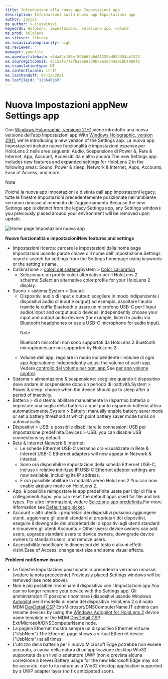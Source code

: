 ```yaml
---
title: Introduzione alla nuova app Impostazioni app
description: Informazioni sulla nuova app Impostazioni app
author: joyjaz
ms.author: v-jjaswinski
keywords: HoloLens, impostazioni, selezione app, volume
ms.prod: hololens
ms.sitesec: library
ms.localizationpriority: high
ms.reviewer: ''
manager: yannisle
ms.openlocfilehash: e6da84c180ef596b63b6d41229bd094354ab1221
ms.sourcegitcommit: 4c15afc772fba26683d9b75e38c44a018b4889f6
ms.translationtype: MT
ms.contentlocale: it-IT
ms.lasthandoff: 07/12/2021
ms.locfileid: "113640169"
---
```

# <a name="new-settings-app"></a><span data-ttu-id="53b23-104">Nuova Impostazioni app</span><span class="sxs-lookup"><span data-stu-id="53b23-104">New Settings app</span></span>

<span data-ttu-id="53b23-105">Con [Windows Holographic, versione 21H1,](hololens-release-notes.md#windows-holographic-version-21h1)viene introdotto una nuova versione dell'app Impostazioni app.</span><span class="sxs-lookup"><span data-stu-id="53b23-105">With [Windows Holographic, version 21H1](hololens-release-notes.md#windows-holographic-version-21h1), we're introducing a new version of the Settings app.</span></span> <span data-ttu-id="53b23-106">La nuova app Impostazioni include nuove funzionalità e impostazioni espanse per HoloLens 2 nelle aree seguenti: Audio, Sospensione di Power &, Rete & Internet, App, Account, Accessibilità e altro ancora.</span><span class="sxs-lookup"><span data-stu-id="53b23-106">The new Settings app includes new features and expanded settings for HoloLens 2 in the following areas: Sound, Power & sleep, Network & Internet, Apps, Accounts, Ease of Access, and more.</span></span>

> [!NOTE]
> <span data-ttu-id="53b23-107">Poiché la nuova app Impostazioni è distinta dall'app Impostazioni legacy, tutte le finestre Impostazioni precedentemente posizionate nell'ambiente verranno rimosse al momento dell'aggiornamento.</span><span class="sxs-lookup"><span data-stu-id="53b23-107">Because the new Settings app is distinct from the legacy Settings app, any Settings windows you previously placed around your environment will be removed upon update.</span></span>

![Home page Impostazioni nuova app](images/new-settings-app.png)

<span data-ttu-id="53b23-109">**Nuove funzionalità e impostazioni**</span><span class="sxs-lookup"><span data-stu-id="53b23-109">**New features and settings**</span></span>
- <span data-ttu-id="53b23-110">Impostazioni ricerca: cercare le impostazioni dalla home page Impostazioni usando parole chiave o il nome dell'impostazione.</span><span class="sxs-lookup"><span data-stu-id="53b23-110">Settings search: search for settings from the Settings homepage using keywords or the setting's name.</span></span>
- <span data-ttu-id="53b23-111">Calibrazione > [colori del sistema](hololens2-display.md#how-to-use-display-color-calibration)</span><span class="sxs-lookup"><span data-stu-id="53b23-111">System > [Color calibration](hololens2-display.md#how-to-use-display-color-calibration)</span></span>
    - <span data-ttu-id="53b23-112">Selezionare un profilo colori alternativo per il HoloLens 2 schermo.</span><span class="sxs-lookup"><span data-stu-id="53b23-112">Select an alternative color profile for your HoloLens 2 display.</span></span>
- <span data-ttu-id="53b23-113">Suono > sistema:</span><span class="sxs-lookup"><span data-stu-id="53b23-113">System > Sound:</span></span>
  - <span data-ttu-id="53b23-114">Dispositivi audio di input e output: scegliere in modo indipendente i dispositivi audio di input e output( ad esempio, ascoltare l'audio tramite le cuffia Bluetooth o usare un microfono USB-C per l'input audio).</span><span class="sxs-lookup"><span data-stu-id="53b23-114">Input and output audio devices: independently choose your input and output audio devices (for example, listen to audio via Bluetooth headphones or use a USB-C microphone for audio input).</span></span>
    > [!NOTE]
    > <span data-ttu-id="53b23-115">Bluetooth microfoni non sono supportati da HoloLens 2.</span><span class="sxs-lookup"><span data-stu-id="53b23-115">Bluetooth microphones are not supported by HoloLens 2.</span></span>
  - <span data-ttu-id="53b23-116">Volume dell'app: regolare in modo indipendente il volume di ogni app.</span><span class="sxs-lookup"><span data-stu-id="53b23-116">App volume: independently adjust the volume of each app.</span></span> <span data-ttu-id="53b23-117">Vedere [controllo del volume per ogni app.](holographic-home.md#per-app-volume-control)</span><span class="sxs-lookup"><span data-stu-id="53b23-117">See [per app volume control](holographic-home.md#per-app-volume-control).</span></span>
- <span data-ttu-id="53b23-118">Sistema > alimentazione & sospensione: scegliere quando il dispositivo deve andare in sospensione dopo un periodo di inattività.</span><span class="sxs-lookup"><span data-stu-id="53b23-118">System > Power & sleep: choose when the device should go to sleep after a period of inactivity.</span></span>
- <span data-ttu-id="53b23-119">Batteria > di sistema: abilitare manualmente la risparmio batteria o impostare una soglia della batteria a quel punto risparmio batteria attiva automaticamente.</span><span class="sxs-lookup"><span data-stu-id="53b23-119">System > Battery: manually enable battery saver mode or set a battery threshold at which point battery saver mode turns on automatically.</span></span>
- <span data-ttu-id="53b23-120">Dispositivi > USB: è possibile disabilitare le connessioni USB per impostazione predefinita.</span><span class="sxs-lookup"><span data-stu-id="53b23-120">Devices > USB: you can disable USB connections by default.</span></span>
- <span data-ttu-id="53b23-121">Rete & Internet:</span><span class="sxs-lookup"><span data-stu-id="53b23-121">Network & Internet:</span></span>
  - <span data-ttu-id="53b23-122">Le schede Ethernet USB-C verranno ora visualizzate in Rete & Internet.</span><span class="sxs-lookup"><span data-stu-id="53b23-122">USB-C Ethernet adapters will now appear in Network & Internet.</span></span>
  - <span data-ttu-id="53b23-123">Sono ora disponibili le impostazioni della scheda Ethernet USB-C, incluso il relativo indirizzo IP.</span><span class="sxs-lookup"><span data-stu-id="53b23-123">USB-C Ethernet adapter settings are now available, including its IP address.</span></span>
  - <span data-ttu-id="53b23-124">È ora possibile abilitare la modalità aereo HoloLens 2.</span><span class="sxs-lookup"><span data-stu-id="53b23-124">You can now enable airplane mode on HoloLens 2.</span></span>
- <span data-ttu-id="53b23-125">App: è possibile reimpostare le app predefinite usate per i tipi di file e collegamenti.</span><span class="sxs-lookup"><span data-stu-id="53b23-125">Apps: you can reset the default apps used for file and link types.</span></span> <span data-ttu-id="53b23-126">Per altre informazioni, vedere [Selezione app predefinita.](holographic-home.md#default-app-picker)</span><span class="sxs-lookup"><span data-stu-id="53b23-126">For more information see [Default app picker](holographic-home.md#default-app-picker).</span></span>
- <span data-ttu-id="53b23-127">Account > altri utenti: i proprietari dei dispositivi possono aggiungere utenti, aggiornare gli utenti standard ai proprietari dei dispositivi, eseguire il downgrade dei proprietari dei dispositivi agli utenti standard e rimuovere gli utenti.</span><span class="sxs-lookup"><span data-stu-id="53b23-127">Accounts > Other users: device owners can add users, upgrade standard users to device owners, downgrade device owners to standard users, and remove users.</span></span>
- <span data-ttu-id="53b23-128">Accessibilità: modificare le dimensioni del testo e alcuni effetti visivi.</span><span class="sxs-lookup"><span data-stu-id="53b23-128">Ease of Access: change text size and some visual effects.</span></span>

<span data-ttu-id="53b23-129">**Problemi noti**</span><span class="sxs-lookup"><span data-stu-id="53b23-129">**Known issues**</span></span>
- <span data-ttu-id="53b23-130">Le finestre Impostazioni posizionate in precedenza verranno rimosse (vedere la nota precedente).</span><span class="sxs-lookup"><span data-stu-id="53b23-130">Previously placed Settings windows will be removed (see note above).</span></span>
- <span data-ttu-id="53b23-131">Non è più possibile rinominare il dispositivo con l Impostazioni app.</span><span class="sxs-lookup"><span data-stu-id="53b23-131">You can no longer rename your device with the Settings app.</span></span> <span data-ttu-id="53b23-132">Gli amministratori IT possono rinominare i dispositivi usando Windows [Autopilot](hololens2-autopilot.md) per il modello di nome del dispositivo HoloLens 2 o il nodo MDM [DevDetail CSP](/windows/client-management/mdm/devdetail-csp) Ext/Microsoft/DNSComputerName.</span><span class="sxs-lookup"><span data-stu-id="53b23-132">IT admins can rename devices by using the [Windows Autopilot for HoloLens 2](hololens2-autopilot.md) device name template or the MDM [DevDetail CSP](/windows/client-management/mdm/devdetail-csp) Ext/Microsoft/DNSComputerName node.</span></span>
- <span data-ttu-id="53b23-133">La pagina Ethernet mostra sempre un dispositivo Ethernet virtuale ("UsbNcm").</span><span class="sxs-lookup"><span data-stu-id="53b23-133">The Ethernet page shows a virtual Ethernet device ("UsbNcm") at all times.</span></span>
- <span data-ttu-id="53b23-134">L'utilizzo della batteria per il nuovo Microsoft Edge potrebbe non essere accurato, a causa della natura di un'applicazione desktop Win32 supportata da un livello adattatore UWP (non è prevista alcuna correzione a breve).</span><span class="sxs-lookup"><span data-stu-id="53b23-134">Battery usage for the new Microsoft Edge may not be accurate, due to its nature as a Win32 desktop application supported by a UWP adapter layer (no fix anticipated soon).</span></span>

